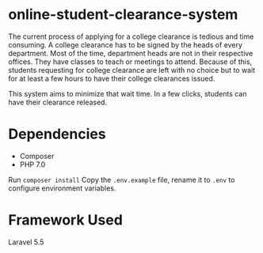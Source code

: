 # online-student-clearance-system
The current process of applying for a college clearance is tedious and time
consuming. A college clearance has to be signed by the heads of every
department. Most of the time, department heads are not in their respective
offices. They have classes to teach or meetings to attend. Because of this,
students requesting for college clearance are left with no choice but to wait
for at least a few hours to have their college clearances issued.

This system aims to minimize that wait time. In a few clicks, students can have
their clearance released.

# Dependencies
* Composer
* PHP 7.0

Run `composer install`
Copy the `.env.example` file, rename it to `.env` to configure environment
variables.

# Framework Used
Laravel 5.5
